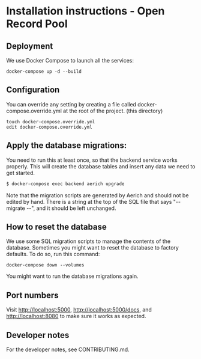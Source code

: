 # Installation instructions - Open Record Pool
## Deployment
We use Docker Compose to launch all the services:

```
docker-compose up -d --build
```

## Configuration
You can override any setting by creating a file called docker-compose.override.yml at the root of the project.
(this directory)

```
touch docker-compose.override.yml
edit docker-compose.override.yml
```

## Apply the database migrations:
You need to run this at least once, so that the backend service works properly.
This will create the database tables and insert any data we need to get started.

```sh
$ docker-compose exec backend aerich upgrade
```

Note that the migration scripts are generated by Aerich and should not be edited by hand.
There is a string at the top of the SQL file that says "-- migrate --", and it should
be left unchanged.

## How to reset the database
We use some SQL migration scripts to manage the contents of the database.
Sometimes you might want to reset the database to factory defaults.
To do so, run this command:

```
docker-compose down --volumes
```

You might want to run the database migrations again.

## Port numbers
Visit [http://localhost:5000](http://localhost:5000), [http://localhost:5000/docs](http://localhost:5000/docs), and [http://localhost:8080](http://localhost:8080) to make sure it works as expected.

## Developer notes
For the developer notes, see CONTRIBUTING.md.

